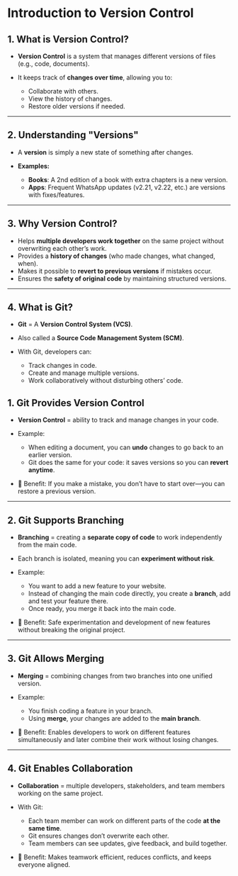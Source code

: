 # Introduction to Version Control

## 1. What is Version Control?

* **Version Control** is a system that manages different versions of files (e.g., code, documents).
* It keeps track of **changes over time**, allowing you to:

  * Collaborate with others.
  * View the history of changes.
  * Restore older versions if needed.

---

## 2. Understanding "Versions"

* A **version** is simply a new state of something after changes.
* **Examples:**

  * **Books**: A 2nd edition of a book with extra chapters is a new version.
  * **Apps**: Frequent WhatsApp updates (v2.21, v2.22, etc.) are versions with fixes/features.

---

## 3. Why Version Control?

* Helps **multiple developers work together** on the same project without overwriting each other’s work.
* Provides a **history of changes** (who made changes, what changed, when).
* Makes it possible to **revert to previous versions** if mistakes occur.
* Ensures the **safety of original code** by maintaining structured versions.

---

## 4. What is Git?

* **Git** = A **Version Control System (VCS)**.
* Also called a **Source Code Management System (SCM)**.
* With Git, developers can:

  * Track changes in code.
  * Create and manage multiple versions.
  * Work collaboratively without disturbing others’ code.

## 1. Git Provides Version Control

* **Version Control** = ability to track and manage changes in your code.
* Example:

  * When editing a document, you can **undo** changes to go back to an earlier version.
  * Git does the same for your code: it saves versions so you can **revert anytime**.
* 🔑 Benefit: If you make a mistake, you don’t have to start over—you can restore a previous version.

---

## 2. Git Supports Branching

* **Branching** = creating a **separate copy of code** to work independently from the main code.
* Each branch is isolated, meaning you can **experiment without risk**.
* Example:

  * You want to add a new feature to your website.
  * Instead of changing the main code directly, you create a **branch**, add and test your feature there.
  * Once ready, you merge it back into the main code.
* 🔑 Benefit: Safe experimentation and development of new features without breaking the original project.

---

## 3. Git Allows Merging

* **Merging** = combining changes from two branches into one unified version.
* Example:

  * You finish coding a feature in your branch.
  * Using **merge**, your changes are added to the **main branch**.
* 🔑 Benefit: Enables developers to work on different features simultaneously and later combine their work without losing changes.

---

## 4. Git Enables Collaboration

* **Collaboration** = multiple developers, stakeholders, and team members working on the same project.
* With Git:

  * Each team member can work on different parts of the code **at the same time**.
  * Git ensures changes don’t overwrite each other.
  * Team members can see updates, give feedback, and build together.
* 🔑 Benefit: Makes teamwork efficient, reduces conflicts, and keeps everyone aligned.
